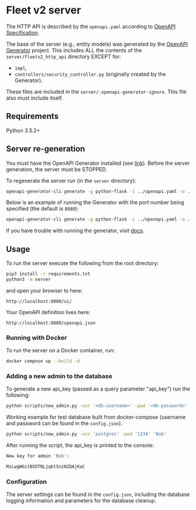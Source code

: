 # Fleet v2 server


The HTTP API is described by the `openapi.yaml` according to [OpenAPI Specification](https://openapis.org).

The base of the server (e.g., entity models) was generated by the [OpenAPI Generator](https://openapi-generator.tech) project. This includes ALL the contents of the `server/fleetv2_http_api` directory EXCEPT for:
- `impl`,
- `controllers/security_controller.py` (originally created by the Generator).

These files are included in the `server/.openapi-generator-ignore`. This file also must include itself.


## Requirements
Python 3.5.2+

## Server re-generation
You must have the OpenAPI Generator installed (see [link](https://openapi-generator.tech/docs/installation/)). Before the server generation, the server must be STOPPED.

To regenerate the server run (in the `server` directory):
```bash
openapi-generator-cli generate -g python-flask -i ../openapi.yaml -o . -p=packageName=fleetv2_http_api
```
Below is an example of running the Generator with the port number being specified (the default is `8080`):
```bash
openapi-generator-cli generate -g python-flask -i ../openapi.yaml -o . -p=packageName=fleetv2_http_api,serverPort=<port-number>
```
If you have trouble with running the generator, visit [docs](https://openapi-generator.tech/docs/installation/).


## Usage
To run the server execute the following from the root directory:

```bash
pip3 install -r requirements.txt
python3 -m server
```

and open your browser to here:

```
http://localhost:8080/ui/
```

Your OpenAPI definition lives here:

```
http://localhost:8080/openapi.json
```
### Running with Docker

To run the server on a Docker container, run:

```bash
docker compose up --build -d
```

### Adding a new admin to the database

To generate a new api_key (passed as a query parameter "api_key") run the following:
```bash 
python scripts/new_admin.py -usr '<db-username>' -pwd '<db-password>' '<new-admin-name>' 
```

Working example for test database built from docker-compose (username and password can be found in the `config.json`).
```bash 
python scripts/new_admin.py -usr 'postgres' -pwd '1234' 'Bob' 
```
After running the script, the api_key is printed to the console: 
```bash
New key for admin 'Bob':

MzLwgWGitBSDTNLjqktSnzNZQAjKaC
```

### Configuration
The server settings can be found in the `config.json`, including the database logging information and parameters for the database cleanup.





